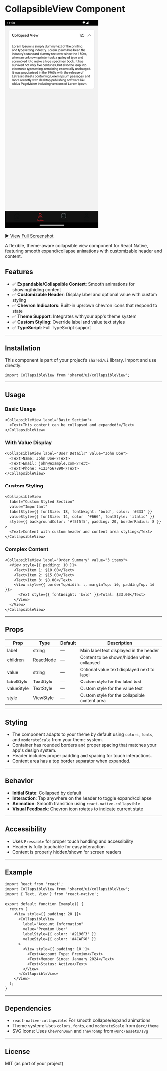 # CollapsibleView Component

<img src="../screenshot/collapsibleView.png" alt="CollapsibleView Example" width="300" />

[▶️ View Full Screenshot](../screenshot/collapsibleView.png)

A flexible, theme-aware collapsible view component for React Native, featuring smooth expand/collapse animations with customizable header and content.

## Features

- ✅ **Expandable/Collapsible Content**: Smooth animations for showing/hiding content
- ✅ **Customizable Header**: Display label and optional value with custom styling
- ✅ **Chevron Indicators**: Built-in up/down chevron icons that respond to state
- ✅ **Theme Support**: Integrates with your app's theme system
- ✅ **Custom Styling**: Override label and value text styles
- ✅ **TypeScript**: Full TypeScript support

---

## Installation

This component is part of your project's `shared/ui` library. Import and use directly:

```tsx
import CollapsibleView from 'shared/ui/collapsibleView';
```

---

## Usage

### Basic Usage

```tsx
<CollapsibleView label="Basic Section">
  <Text>This content can be collapsed and expanded!</Text>
</CollapsibleView>
```

### With Value Display

```tsx
<CollapsibleView label="User Details" value="John Doe">
  <Text>Name: John Doe</Text>
  <Text>Email: john@example.com</Text>
  <Text>Phone: +1234567890</Text>
</CollapsibleView>
```

### Custom Styling

```tsx
<CollapsibleView
  label="Custom Styled Section"
  value="Important"
  labelStyle={{ fontSize: 18, fontWeight: 'bold', color: '#333' }}
  valueStyle={{ fontSize: 14, color: '#666', fontStyle: 'italic' }}
  style={{ backgroundColor: '#f5f5f5', padding: 20, borderRadius: 8 }}
>
  <Text>Content with custom header and content area styling</Text>
</CollapsibleView>
```

### Complex Content

```tsx
<CollapsibleView label="Order Summary" value="3 items">
  <View style={{ padding: 10 }}>
    <Text>Item 1: $10.00</Text>
    <Text>Item 2: $15.00</Text>
    <Text>Item 3: $8.00</Text>
    <View style={{ borderTopWidth: 1, marginTop: 10, paddingTop: 10 }}>
      <Text style={{ fontWeight: 'bold' }}>Total: $33.00</Text>
    </View>
  </View>
</CollapsibleView>
```

---

## Props

| Prop       | Type      | Default | Description                                   |
| ---------- | --------- | ------- | --------------------------------------------- |
| label      | string    | —       | Main label text displayed in the header       |
| children   | ReactNode | —       | Content to be shown/hidden when collapsed     |
| value      | string    | —       | Optional value text displayed next to label   |
| labelStyle | TextStyle | —       | Custom style for the label text               |
| valueStyle | TextStyle | —       | Custom style for the value text               |
| style      | ViewStyle | —       | Custom style for the collapsible content area |

---

## Styling

- The component adapts to your theme by default using `colors`, `fonts`, and `moderateScale` from your theme system.
- Container has rounded borders and proper spacing that matches your app's design system.
- Header includes proper padding and spacing for touch interactions.
- Content area has a top border separator when expanded.

---

## Behavior

- **Initial State**: Collapsed by default
- **Interaction**: Tap anywhere on the header to toggle expand/collapse
- **Animation**: Smooth transition using `react-native-collapsible`
- **Visual Feedback**: Chevron icon rotates to indicate current state

---

## Accessibility

- Uses `Pressable` for proper touch handling and accessibility
- Header is fully touchable for easy interaction
- Content is properly hidden/shown for screen readers

---

## Example

```tsx
import React from 'react';
import CollapsibleView from 'shared/ui/collapsibleView';
import { Text, View } from 'react-native';

export default function Example() {
  return (
    <View style={{ padding: 20 }}>
      <CollapsibleView
        label="Account Information"
        value="Premium User"
        labelStyle={{ color: '#2196F3' }}
        valueStyle={{ color: '#4CAF50' }}
      >
        <View style={{ padding: 10 }}>
          <Text>Account Type: Premium</Text>
          <Text>Member Since: January 2024</Text>
          <Text>Status: Active</Text>
        </View>
      </CollapsibleView>
    </View>
  );
}
```

---

## Dependencies

- `react-native-collapsible`: For smooth collapse/expand animations
- Theme system: Uses `colors`, `fonts`, and `moderateScale` from `@src/theme`
- SVG Icons: Uses `ChevronDown` and `ChevronUp` from `@src/assets/svg`

---

## License

MIT (as part of your project)

